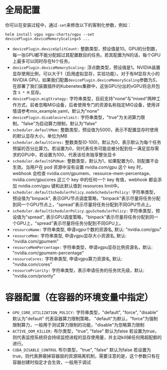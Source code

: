 # 全局配置

你可以在安装过程中，通过`-set`来修改以下的客制化参数，例如：

```
helm install vgpu vgpu-charts/vgpu --set devicePlugin.deviceMemoryScaling=5 ...
```

* `devicePlugin.deviceSplitCount:` 
  整数类型，预设值是10。GPU的分割数，每一张GPU都不能分配超过其配置数目的任务。若其配置为N的话，每个GPU上最多可以同时存在N个任务。
* `devicePlugin.deviceMemoryScaling:` 
  浮点数类型，预设值是1。NVIDIA装置显存使用比例，可以大于1（启用虚拟显存，实验功能）。对于有*M*显存大小的NVIDIA GPU，如果我们配置`devicePlugin.deviceMemoryScaling`参数为*S*，在部署了我们装置插件的Kubenetes集群中，这张GPU分出的vGPU将总共包含 `S * M` 显存。
* `devicePlugin.migStrategy:`
  字符串类型，目前支持"none“与“mixed“两种工作方式，前者忽略MIG设备，后者使用专门的资源名称指定MIG设备，使用详情请参考mix_example.yaml，默认为"none"
* `devicePlugin.disablecorelimit:`
  字符串类型，"true"为关闭算力限制，"false"为启动算力限制，默认为"false"
* `scheduler.defaultMem:`
  整数类型，预设值为5000，表示不配置显存时使用的默认显存大小，单位为MB
* `scheduler.defaultCores:`
  整数类型(0-100)，默认为0，表示默认为每个任务预留的百分比算力。若设置为0，则代表任务可能会被分配到任一满足显存需求的GPU中，若设置为100，代表该任务独享整张显卡
* `scheduler.defaultGPUNum:`
  整数类型，默认为1，如果配置为0，则配置不会生效。当用户在 pod 资源中没有设置 nvidia.com/gpu 这个 key 时，webhook 会检查 nvidia.com/gpumem、resource-mem-percentage、nvidia.com/gpucores 这三个 key 中的任何一个 key 有值，webhook 都会添加 nvidia.com/gpu 键和此默认值到 resources limit中。
* `scheduler.defaultSchedulerPolicy.nodeSchedulerPolicy:` 字符串类型，预设值为"binpack", 表示GPU节点调度策略，"binpack"表示尽量将任务分配到同一个GPU节点上，"spread"表示尽量将任务分配到不同GPU节点上。
* `scheduler.defaultSchedulerPolicy.gpuSchedulerPolicy:` 字符串类型，预设值为"spread", 表示GPU调度策略，"binpack"表示尽量将任务分配到同一个GPU上，"spread"表示尽量将任务分配到不同GPU上。
* `resourceName:`
  字符串类型, 申请vgpu个数的资源名, 默认: "nvidia.com/gpu"
* `resourceMem:`
  字符串类型, 申请vgpu显存大小资源名, 默认: "nvidia.com/gpumem"
* `resourceMemPercentage:`
  字符串类型，申请vgpu显存比例资源名，默认: "nvidia.com/gpumem-percentage"
* `resourceCores:`
  字符串类型, 申请vgpu算力资源名, 默认: "nvidia.com/cores"
* `resourcePriority:`
  字符串类型，表示申请任务的任务优先级，默认: "nvidia.com/priority"

# 容器配置（在容器的环境变量中指定）

* `GPU_CORE_UTILIZATION_POLICY:`
  字符串类型，"default", "force", "disable"
  默认为"default"
  代表容器算力限制策略， "default"为默认，"force"为强制限制算力，一般用于测试算力限制的功能，"disable"为忽略算力限制
* `ACTIVE_OOM_KILLER:`
  布尔类型，"true", "false"
  默认为false
  若设置为true，则代表监控系统将会持续监控进程的显存使用量，并主动kill掉任何用超配额的进行。
* `CUDA_DISABLE_CONTROL`
  布尔类型，"true", "false"
  默认为false
  若设置为true，则代表屏蔽掉容器层的资源隔离机制，需要注意的是，这个参数只有在容器创建时指定才会生效，一般用于调试
